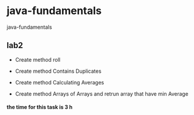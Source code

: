 # java-fundamentals
java-fundamentals

## lab2 
 
 - Create method roll

 - Create method Contains Duplicates

 - Create method Calculating Averages

 - Create method Arrays of Arrays and retrun array that have min Average

#### the time for this task is 3 h